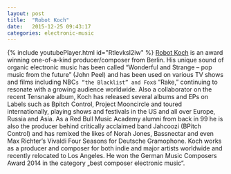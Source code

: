 ```yaml
---
layout: post
title:  "Robot Koch"
date:   2015-12-25 09:43:17
categories: electronic-music
---
```

{% include youtubePlayer.html id="RtlevksI2iw" %}
[Robot Koch] is an award winning one-of-a-kind producer/composer from Berlin. His unique sound of organic electronic music has been called “Wonderful and Strange – pop music from the future” (John Peel) and has been used on various TV shows and films including NBC`s “the Blacklist” and Fox`s “Rake,” continuing to resonate with a growing audience worldwide. Also a collaborator on the recent Tensnake album, Koch has released several albums and EPs on Labels such as Bpitch Control, Project Mooncircle and toured internationally, playing shows and festivals in the US and all over Europe, Russia and Asia. As a Red Bull Music Academy alumni from back in 99 he is also the producer behind critically acclaimed band Jahcoozi (BPitch Control) and has remixed the likes of Norah Jones, Bassnectar and even Max Richter’s Vivaldi Four Seasons for Deutsche Gramophone. Koch works as a producer and composer for both indie and major artists worldwide and recently relocated to Los Angeles. He won the German Music Composers Award 2014 in the category „best composer electronic music“.

[Robot Koch]: http://www.robotsdontsleep.com/
